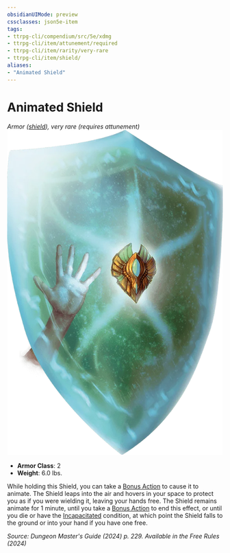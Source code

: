 ```yaml
---
obsidianUIMode: preview
cssclasses: json5e-item
tags:
- ttrpg-cli/compendium/src/5e/xdmg
- ttrpg-cli/item/attunement/required
- ttrpg-cli/item/rarity/very-rare
- ttrpg-cli/item/shield/
aliases: 
- "Animated Shield"
---
```

# Animated Shield
*Armor ([shield](Misc%20Files/CLI/compendium/items/shield-xphb.md)), very rare (requires attunement)*  
![](Misc%20Files/CLI/compendium/items/img/animated-shield.webp#right)

- **Armor Class**: 2
- **Weight**: 6.0 lbs.

While holding this Shield, you can take a [Bonus Action](Misc%20Files/CLI/rules/variant-rules/bonus-action-xphb.md) to cause it to animate. The Shield leaps into the air and hovers in your space to protect you as if you were wielding it, leaving your hands free. The Shield remains animate for 1 minute, until you take a [Bonus Action](Misc%20Files/CLI/rules/variant-rules/bonus-action-xphb.md) to end this effect, or until you die or have the [Incapacitated](Misc%20Files/CLI/rules/conditions.md#Incapacitated) condition, at which point the Shield falls to the ground or into your hand if you have one free.

*Source: Dungeon Master's Guide (2024) p. 229. Available in the Free Rules (2024)*